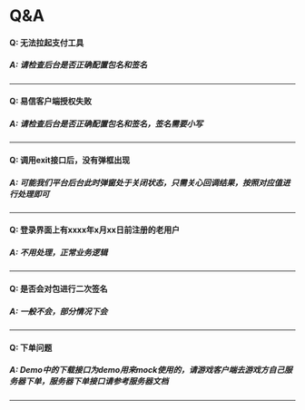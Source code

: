 # Q&A

#### Q: 无法拉起支付工具
##### A: 请检查后台是否正确配置包名和签名
-----
#### Q: 易信客户端授权失败
##### A: 请检查后台是否正确配置包名和签名，签名需要小写
-----
#### Q: 调用exit接口后，没有弹框出现
##### A: 可能我们平台后台此时弹窗处于关闭状态，只需关心回调结果，按照对应值进行处理即可
-----
#### Q: 登录界面上有xxxx年x月xx日前注册的老用户
##### A: 不用处理，正常业务逻辑
-----
#### Q: 是否会对包进行二次签名
##### A: 一般不会，部分情况下会
-----
#### Q: 下单问题
##### A: Demo中的下载接口为demo用来mock使用的，请游戏客户端去游戏方自己服务器下单，服务器下单接口请参考服务器文档
-----
